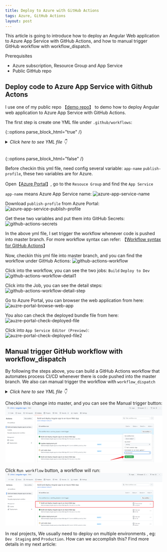```yaml
---
title: Deploy to Azure with GitHub Actions
tags: Azure, GitHub Actions
layout: post
---
```


This article is going to introduce how to deploy an Angular Web application to Azure App Service with GitHub Actions, and how to manual trigger GitHub workflow with workflow_dispatch.


Prerequisites
- Azure subscription, Resource Group and App Service
- Public GitHub repo

## Deploy code to Azure App Service with Github Actons

I use one of my public repo 【[demo repo](https://github.com/LiMeii/angular-ngrx)】 to demo how to deploy Angular web application to Azure App Service with GitHub Actions.


The first step is create one YML file under ```.github/workflows```:


{::options parse_block_html="true" /}


<details>
    <summary><em>Click here to see YML file 👇</em></summary>

```yaml
name: Build and deploy Angular app to an Azure Web App

on:
  push:
    branches:
      - master

env:
  AZURE_WEBAPP_NAME: my-app-name # set this to your application's name
  AZURE_WEBAPP_PACKAGE_PATH: '.' # set this to the path to your web app project, defaults to the repository root
  NODE_VERSION: '16.x'    # set this to the node version to use

jobs:
  build:
    name: Build
    runs-on: ubuntu-latest
    steps:
    - uses: actions/checkout@v3
    - name: Use Node.js ${{ env.NODE_VERSION }}
      uses: actions/setup-node@v3
      with:
        node-version: ${{ env.NODE_VERSION }}
        cache: "npm"
        cache-dependency-path: package-lock.json
        
    - name: npm install, build, and test
      run: |
        npm install
        npm run build --if-present
    
    - name: Zip artifact for deployment
      run: |
        cd dist
        zip release.zip ./* -r

    - name: Upload artifact for deployment job
      uses: actions/upload-artifact@v3
      with:
        name: node-app
        path: ./dist/release.zip

  deployDev:
    name: Deploy to Dev
    permissions:
      contents: none
    runs-on: ubuntu-latest
    needs: build
    environment:
      name: "Development"
      url: ${{ steps.deploy-to-webapp.outputs.webapp-url }}

    steps:
      - name: Download artifact from build job
        uses: actions/download-artifact@v3
        with:
          name: node-app

      - name: unzip artifact for deployment
        run: unzip release.zip

      - name: "Deploy to Azure WebApp"
        id: deploy-to-webapp
        uses: azure/webapps-deploy@v2
        with:
          app-name: ${{ secrets.AZURE_WEBAPP_SERVICE_NAME }}
          slot-name: "production"
          publish-profile: ${{ secrets.AZURE_WEBAPP_PUBLISH_PROFILE }}
          package: ${{ env.AZURE_WEBAPP_PACKAGE_PATH }}
```


</details> 

<br/>


{::options parse_block_html="false" /}



Before checkin this yml file, need config several variable: ```app-name``` ```publish-profile```, these two variables are for Azure.


Open【[Azure Portal](https://portal.azure.com/)】, go to the ```Resouce Group``` and find the ```App Service```


```app-name``` means Azure App Service name: 
![azure-app-service-name](/assets/images/posts/github-actions/azure-app-service-name.png)


Download ```publish-profile``` from Azure Portal:
![azure-app-service-publish-profile](/assets/images/posts/github-actions/azure-app-service-publish-profile.png)


Get these two variables and put them into GitHub Secrets:
![github-actions-secrets](/assets/images/posts/github-actions/github-actions-secrets.png)


In the above yml file, I set trigger the workflow whenever code is pushed into master branch. For more workflow syntax can refer: 【[Workflow syntax for GitHub Actions](https://docs.github.com/en/actions/using-workflows/workflow-syntax-for-github-actions)】


Now, checkin this yml file into master branch, and you can find the workflow under GitHub Actions:
![github-actions-workflow](/assets/images/posts/github-actions/github-actions-workflow.png)


Click into the workflow, you can see the two jobs: ```Build``` ```Deploy to Dev```
![github-actions-workflow-detail1](/assets/images/posts/github-actions/github-actions-workflow-detail1.png)


Click into the Job, you can see the detail steps:
![github-actions-workflow-detail-step](/assets/images/posts/github-actions/github-actions-workflow-detail-step.png)


Go to Azure Portal, you can browser the web application from here:
![auzre-portal-browse-web-app](/assets/images/posts/github-actions/auzre-portal-browse-web-app.png)


You also can check the deployed bundle file from here:
![auzre-portal-check-deployed-file](/assets/images/posts/github-actions/auzre-portal-check-deployed-file.png)


Click into ```App Service Editor (Preview)```:
![auzre-portal-check-deployed-file2](/assets/images/posts/github-actions/auzre-portal-check-deployed-file2.png)



## Manual trigger GitHub workflow with workflow_dispatch

By following the steps above, you can build a GitHub Actions workflow that automates process CI/CD whenever there is code pushed into the master branch. We also can manual trigger the workflow with ```workflow_dispatch```


<details>
    <summary><em>Click here to see YML file 👇</em></summary>

```yaml
name: Build and deploy Angular app to an Azure Web App

on:
  push:
    branches:
      - master

  workflow_dispatch:
    inputs:
      logLevel:
        description: 'Log level'
        required: true
        default: 'warning'
        type: choice
        options:
        - info
        - warning
        - debug
      tags:
        description: 'Test scenario tags'
        required: false
        type: boolean
      environment:
        description: 'Environment to run tests against'
        type: environment
        required: true

env:
  AZURE_WEBAPP_NAME: my-app-name  # set this to your application's name
  AZURE_WEBAPP_PACKAGE_PATH: '.' # set this to the path to your web app project, defaults to the repository root
  NODE_VERSION: '16.x'           # set this to the node version to use

jobs:
  build:
    name: Build
    runs-on: ubuntu-latest
    steps:
    - uses: actions/checkout@v3
    - name: Use Node.js ${{ env.NODE_VERSION }}
      uses: actions/setup-node@v3
      with:
        node-version: ${{ env.NODE_VERSION }}
        cache: "npm"
        cache-dependency-path: package-lock.json
        
    - name: npm install, build, and test
      run: |
        npm install
        npm run build --if-present
    
    - name: Zip artifact for deployment
      run: |
        cd dist
        zip release.zip ./* -r

    - name: Upload artifact for deployment job
      uses: actions/upload-artifact@v3
      with:
        name: node-app
        path: ./dist/release.zip

  deployDev:
    name: Deploy to Dev
    permissions:
      contents: none
    runs-on: ubuntu-latest
    needs: build
    environment:
      name: "Development"
      url: ${{ steps.deploy-to-webapp.outputs.webapp-url }}

    steps:
      - name: Download artifact from build job
        uses: actions/download-artifact@v3
        with:
          name: node-app

      - name: unzip artifact for deployment
        run: unzip release.zip

      - name: "Deploy to Azure WebApp"
        id: deploy-to-webapp
        uses: azure/webapps-deploy@v2
        with:
          app-name: ${{ secrets.AZURE_WEBAPP_SERVICE_NAME }}
          slot-name: "production"
          publish-profile: ${{ secrets.AZURE_WEBAPP_PUBLISH_PROFILE }}
          package: ${{ env.AZURE_WEBAPP_PACKAGE_PATH }}

```


</details> 


Checkin this change into master, and you can see the Manual trigger button:
![github-actions-worflow-manual-trigger](/assets/images/posts/github-actions/github-actions-worflow-manual-trigger.png)


Click ```Run workflow``` button, a workflow will run:
![github-actions-worflow-manual-trigger2](/assets/images/posts/github-actions/github-actions-worflow-manual-trigger2.png)



In real projects, We usually need to deploy on multiple environments , eg: ```Dev ``` ```Staging``` and ```Production```. How can we accomplish this? Find more details in my next article: 


